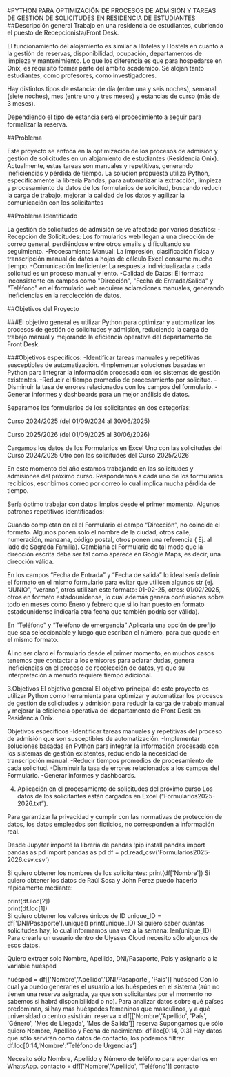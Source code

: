 #PYTHON PARA OPTIMIZACIÓN DE PROCESOS DE ADMISIÓN Y  TAREAS DE GESTIÓN DE SOLICITUDES EN RESIDENCIA DE ESTUDIANTES
##Descripción general
Trabajo en una residencia de estudiantes, cubriendo el puesto de Recepcionista/Front Desk. 

El funcionamiento del alojamiento es similar a Hoteles y Hostels en cuanto a la gestión de reservas, disponibilidad, ocupación, departamentos de limpieza y mantenimiento.
Lo que los diferencia es que para hospedarse en Onix, es requisito formar parte del ámbito académico. Se alojan tanto estudiantes, como profesores, como investigadores.

Hay distintos tipos de estancia: de día (entre una  y seis noches), semanal (siete  noches), mes (entre uno y tres meses) y estancias de curso (más de 3 meses).

Dependiendo el tipo de estancia será el procedimiento a seguir para formalizar la reserva.

##Problema

Este proyecto se enfoca en la optimización de los procesos de admisión y gestión de solicitudes en un alojamiento de estudiantes (Residencia Onix). Actualmente, estas tareas son manuales y repetitivas, generando ineficiencias y pérdida de tiempo. La solución propuesta utiliza Python, específicamente la librería Pandas, para automatizar la extracción, limpieza y procesamiento de datos de los formularios de solicitud, buscando reducir la carga de trabajo, mejorar la calidad de los datos y agilizar la comunicación con los solicitantes

##Problema Identificado

La gestión de solicitudes de admisión se ve afectada por varios desafíos:
-Recepción de Solicitudes: Los formularios web llegan a una dirección de correo general, perdiéndose entre otros emails y dificultando su seguimiento.
-Procesamiento Manual: La impresión, clasificación física y transcripción manual de datos a hojas de cálculo Excel consume mucho tiempo.
-Comunicación Ineficiente: La respuesta individualizada a cada solicitud es un proceso manual y lento.
-Calidad de Datos: El formato inconsistente en campos como "Dirección", "Fecha de Entrada/Salida" y "Teléfono" en el formulario web requiere aclaraciones manuales, generando ineficiencias en la recolección de datos.

##Objetivos del Proyecto

###El objetivo general es utilizar Python para optimizar y automatizar los procesos de gestión de solicitudes y admisión, reduciendo la carga de trabajo manual y mejorando la eficiencia operativa del departamento de Front Desk.

###Objetivos específicos:
-Identificar tareas manuales y repetitivas susceptibles de automatización.
-Implementar soluciones basadas en Python para integrar la información procesada con los sistemas de gestión existentes.
-Reducir el tiempo promedio de procesamiento por solicitud.
-Disminuir la tasa de errores relacionados con los campos del formulario.
-Generar informes y dashboards para un mejor análisis de datos.



Separamos los formularios de los solicitantes en dos categorías:

Curso 2024/2025 (del 01/09/2024 al 30/06/2025)

Curso 2025/2026 (del 01/09/2025 al 30/06/2026)

Cargamos los datos de los Formularios en Excel
Uno con las solicitudes del Curso 2024/2025
Otro con las solicitudes del Curso 2025/2026

En este momento del año estamos trabajando en las solicitudes y admisiones del próximo curso. Respondemos a cada uno de los formularios recibidos, escribimos correo por correo lo cual implica mucha pérdida de tiempo.

Sería óptimo trabajar con datos limpios desde el primer momento. Algunos patrones repetitivos identificados:

Cuando completan en el el Formulario el campo “Dirección”, no coincide el formato. Algunos ponen solo el nombre de la ciudad, otros calle, numeración, manzana, código postal, otros ponen una referencia ( Ej. al lado de Sagrada Familia). Cambiaría el Formulario de tal modo que la dirección escrita deba ser tal como aparece en Google Maps, es decir, una dirección válida.

En los campos “Fecha de Entrada” y “Fecha de salida” lo ideal sería definir el formato en el mismo formulario para evitar que utilicen algunos str (ej. “JUNIO”, “verano”, otros utilizan este formato: 01-02-25, otros: 01/02/2025, otros en formato estadounidense, lo cual además genera confusiones sobre todo en meses como Enero y febrero que si lo han puesto en formato estadounidense indicaría otra fecha que también podría ser válida).

En “Teléfono” y “Teléfono de emergencia” Aplicaría una opción de prefijo que sea seleccionable y luego que escriban el número, para que quede en el mismo formato.

Al no ser claro el formulario desde el primer momento, en muchos casos tenemos que contactar a los emisores para aclarar dudas, genera ineficiencias en el proceso de recolección de datos, ya que su interpretación a menudo requiere tiempo adicional.

3.Objetivos
El objetivo general
El objetivo principal de este proyecto es  utilizar Python como herramienta para optimizar y automatizar los procesos de gestión de solicitudes y admisión para reducir la carga de trabajo manual y mejorar la eficiencia operativa del departamento de Front Desk en Residencia Onix.

Objetivos específicos
-Identificar tareas manuales y repetitivas del proceso de admisión que son susceptibles de automatización.
-Implementar soluciones basadas en Python para integrar la información procesada con los sistemas de gestión existentes, reduciendo la necesidad de transcripción manual.
-Reducir tiempos promedios de procesamiento de cada solicitud.
-Disminuir la tasa de errores relacionados a los campos del Formulario.
-Generar informes y dashboards.

4. Aplicación en el procesamiento de solicitudes del próximo curso
Los datos de los solicitantes están cargados en Excel (“Formularios2025-2026.txt”).

Para garantizar la privacidad y cumplir con las normativas de protección de datos, los datos empleados son ficticios, no corresponden a información real.

Desde Jupyter importé la librería de pandas
!pip install pandas
import pandas as pd
import pandas as pd
df = pd.read_csv('Formularios2025-2026.csv.csv')

Si quiero obtener los nombres de los solicitantes:
print(df['Nombre']) 
Si quiero obtener los datos de Raúl Sosa y John Perez puedo hacerlo rápidamente mediante:

print(df.iloc[2])  
print(df.loc[1])    
Si quiero obtener los valores únicos de ID
unique_ID = df['DNI/Pasaporte'].unique()
print(unique_ID)
Si quiero saber cuántas solicitudes hay, lo cual informamos una vez a la semana:
len(unique_ID)
Para crearle un usuario dentro de Ulysses Cloud necesito sólo algunos de esos datos. 

Quiero extraer solo Nombre, Apellido, DNI/Pasaporte, País y asignarlo a la variable huésped

huésped = df[['Nombre','Apellido','DNI/Pasaporte', 'País']]
huésped
Con lo cual ya puedo generarles el usuario a los huéspedes en el sistema (aún no tienen una reserva asignada, ya que son solicitantes por el momento no sabemos si habrá disponibilidad o no).
Para analizar datos sobre qué países predominan, si hay más huéspedes femeninos que masculinos, y a qué universidad o centro asistirán.
reserva = df[['Nombre','Apellido', 'País', 'Género', 'Mes de Llegada', 'Mes de Salida']]
reserva
Supongamos que sólo quiero Nombre, Apellido y Fecha de nacimiento:
df.iloc[0:14, 0:3]
Hay datos que sólo servirán como datos de contacto, los podemos filtrar:
df.loc[0:14,'Nombre':'Teléfono de Urgencias']

Necesito sólo Nombre, Apellido y Número de teléfono para agendarlos en WhatsApp.
contacto = df[['Nombre','Apellido', 'Teléfono']]
contacto
